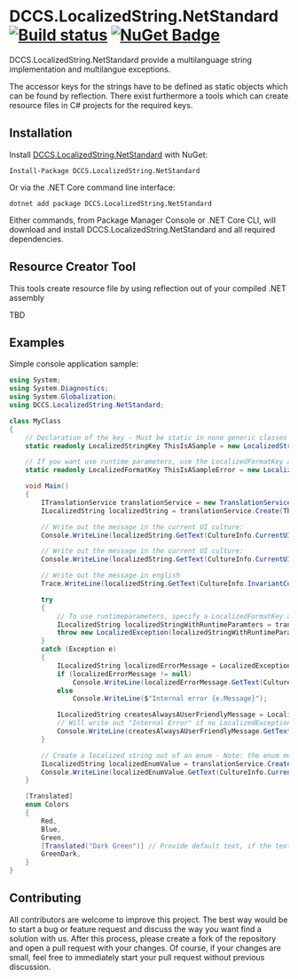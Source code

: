 # DCCS.LocalizedString.NetStandard [![Build status](https://ci.appveyor.com/api/projects/status/nbenos1nau71747v?svg=true)](https://ci.appveyor.com/project/mgeramb/dccs-localizedstring-netstandard) [![NuGet Badge](https://buildstats.info/nuget/DCCS.LocalizedString.NetStandard)](https://www.nuget.org/packages/DCCS.LocalizedString.NetStandard/)
DCCS.LocalizedString.NetStandard provide a multilanguage string implementation and multilangue exceptions.

The accessor keys for the strings have to be defined as static objects which can be found by reflection. 
There exist furthermore a tools which can create resource files in C# projects for the required keys.

## Installation

Install [DCCS.LocalizedString.NetStandard](https://www.nuget.org/packages/DCCS.LocalizedString.NetStandard/) with NuGet:

    Install-Package DCCS.LocalizedString.NetStandard

Or via the .NET Core command line interface:

    dotnet add package DCCS.LocalizedString.NetStandard

Either commands, from Package Manager Console or .NET Core CLI, will download and install DCCS.LocalizedString.NetStandard and all required dependencies.

## Resource Creator Tool

This tools create resource file by using reflection out of your compiled .NET assembly

TBD

## Examples

Simple console application sample:
```csharp
using System;
using System.Diagnostics;
using System.Globalization;
using DCCS.LocalizedString.NetStandard;

class MyClass
{
    // Declaration of the key - Must be static in none generic classes
    static readonly LocalizedStringKey ThisIsASample = new LocalizedStringKey("This is a sample application");

    // If you want use runtime parameters, use the LocalizedFormatKey and specifiy the name of the provided parameters
    static readonly LocalizedFormatKey ThisIsASampleError = new LocalizedFormatKey("This is a sample error thrown at {0}", "Time Stamp");

    void Main()
    {
        ITranslationService translationService = new TranslationService(new ITranslationProviderService[] { new ResourceTranslationProvider() });
        ILocalizedString localizedString = translationService.Create(ThisIsASample);

        // Write out the message in the current UI culture:
        Console.WriteLine(localizedString.GetText(CultureInfo.CurrentUICulture));

        // Write out the message in the current UI culture:
        Console.WriteLine(localizedString.GetText(CultureInfo.CurrentUICulture));

        // Write out the message in english
        Trace.WriteLine(localizedString.GetText(CultureInfo.InvariantCulture));

        try
        {
            // To use runtimeparameters, specify a LocalizedFormatKey and a matching number of runtime parameters
            ILocalizedString localizedStringWithRuntimeParamters = translationService.Create(ThisIsASampleError, DateTime.Now);
            throw new LocalizedException(localizedStringWithRuntimeParamters);
        }
        catch (Exception e)
        {
            ILocalizedString localizedErrorMessage = LocalizedException.FindLocalizedMessage(e);
            if (localizedErrorMessage != null)
                Console.WriteLine(localizedErrorMessage.GetText(CultureInfo.CurrentUICulture));
            else
                Console.WriteLine($"Internal error {e.Message}");

            ILocalizedString createsAlwaysAUserFriendlyMessage = LocalizedException.CreateLocalizedMessage(translationService, e);
            // Will write out "Internal Error" if no LocalizedException was found in the exception hirachy
            Console.WriteLine(createsAlwaysAUserFriendlyMessage.GetText(CultureInfo.CurrentUICulture));
        }

        // Create a localized string out of an enum - Note: the enum must be marked with an [Translated] attribute
        ILocalizedString localizedEnumValue = translationService.Create(Colors.Red);
        Console.WriteLine(localizedEnumValue.GetText(CultureInfo.CurrentUICulture));
    }

    [Translated]
    enum Colors
    {
        Red,
        Blue,
        Green,
        [Translated("Dark Green")] // Provide default text, if the text of the enum value is not suitable
        GreenDark,
    }
}
```

## Contributing
All contributors are welcome to improve this project. The best way would be to start a bug or feature request and discuss the way you want find a solution with us.
After this process, please create a fork of the repository and open a pull request with your changes. Of course, if your changes are small, feel free to immediately start your pull request without previous discussion. 
